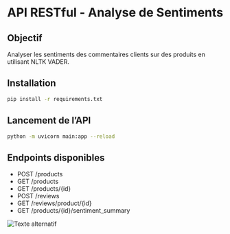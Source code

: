# API RESTful - Analyse de Sentiments

## Objectif
Analyser les sentiments des commentaires clients sur des produits en utilisant NLTK VADER.

## Installation
```bash
pip install -r requirements.txt
```

## Lancement de l’API
```bash
python -m uvicorn main:app --reload
```

## Endpoints disponibles
- POST /products
- GET /products
- GET /products/{id}
- POST /reviews
- GET /reviews/product/{id}
- GET /products/{id}/sentiment_summary

![Texte alternatif](.)
